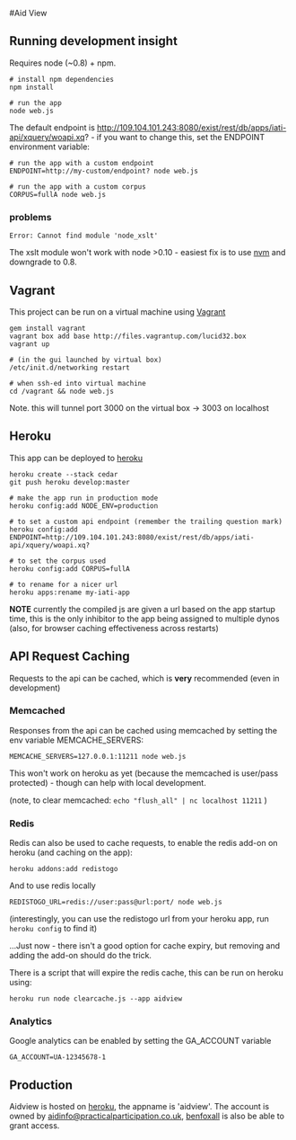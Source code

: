 #Aid View


## Running development insight

Requires node (~0.8) + npm.

    # install npm dependencies
    npm install 
    
    # run the app
    node web.js

The default endpoint is http://109.104.101.243:8080/exist/rest/db/apps/iati-api/xquery/woapi.xq? - if you want to change this, set the ENDPOINT environment variable:

    # run the app with a custom endpoint
    ENDPOINT=http://my-custom/endpoint? node web.js
    
    # run the app with a custom corpus
    CORPUS=fullA node web.js


### problems

    Error: Cannot find module 'node_xslt'

The xslt module won't work with node >0.10 - easiest fix is to use [nvm](https://github.com/creationix/nvm) and downgrade to 0.8.

## Vagrant

This project can be run on a virtual machine using [Vagrant](http://vagrantup.com/)

    gem install vagrant
    vagrant box add base http://files.vagrantup.com/lucid32.box
    vagrant up

    # (in the gui launched by virtual box)
    /etc/init.d/networking restart

    # when ssh-ed into virtual machine
    cd /vagrant && node web.js

Note. this will tunnel port 3000 on the virtual box -> 3003 on localhost

## Heroku

This app can be deployed to [heroku](http://heroku.com)

    heroku create --stack cedar
    git push heroku develop:master
    
    # make the app run in production mode
    heroku config:add NODE_ENV=production
    
    # to set a custom api endpoint (remember the trailing question mark)
    heroku config:add ENDPOINT=http://109.104.101.243:8080/exist/rest/db/apps/iati-api/xquery/woapi.xq?
    
    # to set the corpus used
    heroku config:add CORPUS=fullA
    
    # to rename for a nicer url
    heroku apps:rename my-iati-app

**NOTE** currently the compiled js are given a url based on the app startup time, this is the only inhibitor to the app being assigned to multiple dynos (also, for browser caching effectiveness across restarts)


## API Request Caching

Requests to the api can be cached, which is **very** recommended (even in development)

### Memcached

Responses from the api can be cached using memcached by setting the env variable MEMCACHE_SERVERS:

    MEMCACHE_SERVERS=127.0.0.1:11211 node web.js

This won't work on heroku as yet (because the memcached is user/pass protected) - though can help with local development.

(note, to clear memcached: `echo "flush_all" | nc localhost 11211` )

### Redis

Redis can also be used to cache requests, to enable the redis add-on on heroku (and caching on the app):

    heroku addons:add redistogo

And to use redis locally

    REDISTOGO_URL=redis://user:pass@url:port/ node web.js

(interestingly, you can use the redistogo url from your heroku app, run `heroku config` to find it)

…Just now - there isn't a good option for cache expiry,  but removing and adding the add-on should do the trick.

There is a script that will expire the redis cache, this can be run on heroku using:

    heroku run node clearcache.js --app aidview


### Analytics

Google analytics can be enabled by setting the GA_ACCOUNT variable

    GA_ACCOUNT=UA-12345678-1


## Production

Aidview is hosted on [heroku](http://heroku.com), the appname is 'aidview'.  The account is owned by aidinfo@practicalparticipation.co.uk, [benfoxall](https://github.com/benfoxall) is also be able to grant access.
